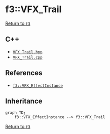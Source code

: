 # f3::VFX_Trail

[Return to `f3`](/docs/f3.md)

## C++

- [`VFX_Trail.hpp`](/src/f3/VFX_Trail.hpp)
- [`VFX_Trail.cpp`](/src/f3/VFX_Trail.cpp)

## References

- [`f3::VFX_EffectInstance`](/docs/f3/VFX_EffectInstance.md)

## Inheritance

```mermaid
graph TD;
    f3::VFX_EffectInstance --> f3::VFX_Trail
```

[Return to `f3`](/docs/f3.md)